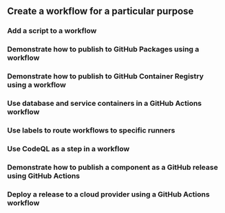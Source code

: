 ## Create a workflow for a particular purpose 

### Add a script to a workflow 



### Demonstrate how to publish to GitHub Packages using a workflow 



### Demonstrate how to publish to GitHub Container Registry using a workflow 



### Use database and service containers in a GitHub Actions workflow 



### Use labels to route workflows to specific runners 



### Use CodeQL as a step in a workflow 



### Demonstrate how to publish a component as a GitHub release using GitHub Actions 



### Deploy a release to a cloud provider using a GitHub Actions workflow
